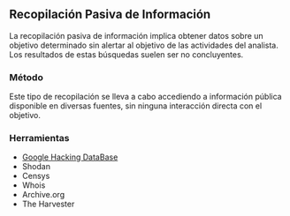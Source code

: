 ## Recopilación Pasiva de Información
La recopilación pasiva de información implica obtener datos sobre un objetivo determinado sin alertar al objetivo de las actividades del analista. Los resultados de estas búsquedas suelen ser no concluyentes.

### Método
Este tipo de recopilación se lleva a cabo accediendo a información pública disponible en diversas fuentes, sin ninguna interacción directa con el objetivo.

### Herramientas
  - [Google Hacking DataBase](https://www.exploit-db.com/google-hacking-database)
  - Shodan
  - Censys
  - Whois
  - Archive.org
  - The Harvester


